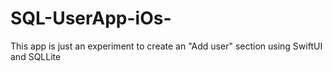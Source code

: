 # SQL-UserApp-iOs-
This app is just an experiment to create an "Add user" section using SwiftUI and SQLLite
